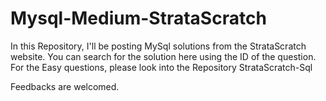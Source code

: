 # Mysql-Medium-StrataScratch
In this Repository, I'll be posting MySql solutions from the StrataScratch website.
You can search for the solution here using the ID of the question.
For the Easy questions, please look into the Repository
StrataScratch-Sql 

Feedbacks are welcomed.

